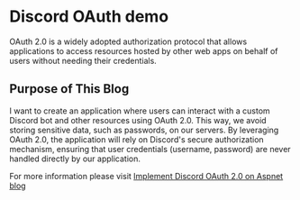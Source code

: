 # Discord OAuth demo

OAuth 2.0 is a widely adopted authorization protocol that allows applications to access resources hosted by other web apps on behalf of users without needing their credentials.

## Purpose of This Blog
I want to create an application where users can interact with a custom Discord bot and other resources using OAuth 2.0. This way, we avoid storing sensitive data, such as passwords, on our servers. By leveraging OAuth 2.0, the application will rely on Discord's secure authorization mechanism, ensuring that user credentials (username, password) are never handled directly by our application.

For more information please visit [Implement Discord OAuth 2.0 on Aspnet blog](https://medium.com/@esteban210301/aspnet-discord-oauth-2-0-8e10fd9de5e4)